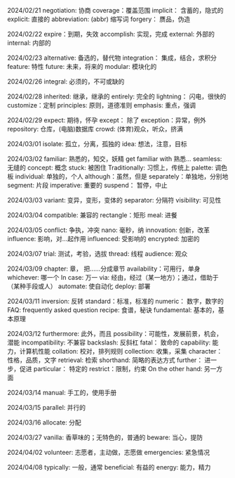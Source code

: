 2024/02/21
negotiation: 协商
coverage：覆盖范围
implicit： 含蓄的，隐式的
explicit: 直接的
abbreviation: (abbr) 缩写词
forgery： 赝品，伪造

2024/02/22
expire：到期，失效
accomplish: 实现，完成
external: 外部的
internal: 内部的

2024/02/23
alternative: 备选的，替代物
integration： 集成，结合，求积分
feature: 特性
future: 未来，将来的
modular: 模块化的

2024/02/26
integral: 必须的，不可或缺的

2024/02/28
inherited: 继承，继承的
entirely: 完全的
lightning： 闪电，很快的
customize：定制
principles: 原则，道德准则
emphasis: 重点，强调

2024/02/29
expect: 期待，怀孕
except： 除了
exception：异常，例外
repository: 仓库，(电脑)数据库
crowd: (体育)观众，听众，挤满

2024/03/01
isolate: 孤立，分离，孤独的
idea: 想法，注意，目标

2024/03/02
familiar: 熟悉的，知交，妖精
get familiar with 熟悉...
seamless: 无缝的
concept: 概念
stuck: 被困住
Traditionally: 习惯上，传统上
palette: 调色板
individual: 单独的，个人
although：虽然，但是
separately：单独地，分别地
segment: 片段
imperative: 重要的
suspend： 暂停，中止

2024/03/03
variant: 变异，变形，变体的
separator: 分隔符
visibility: 可见性


2024/03/04
compatible: 兼容的
rectangle：矩形
meal: 进餐


2024/03/05
conflict: 争执，冲突
nano: 毫秒，纳
innovation: 创新，改革
influence: 影响，对...起作用
influenced: 受影响的
encrypted: 加密的

2024/03/07
trial: 测试，考验，选拔
thread: 线程
audience: 观众

2024/03/09
chapter: 章， 把……分成章节
availability：可用行，单身
whichever: 哪一个
In case: 万一
via: 经由，经过（某一地方）；通过，借助于（某种手段或人）
automate: 使自动化
deploy: 部署

2024/03/11
inversion: 反转
standard：标准，标准的
numeric： 数字，数字的
FAQ: frequently asked question
recipe: 食谱，秘诀
fundamental: 基本的，基本原理

2024/03/12
furthermore: 此外，而且
possibility：可能性，发展前景，机会，潜能
incompatibility: 不兼容
backslash: 反斜杠
fatal： 致命的
capability: 能力，计算机性能
collation: 校对，排列规则
collection: 收集，采集
character：性格，品质，文字
retrieval: 检索
shorthand: 简略的表达方式
further： 进一步，促进
particular： 特定的
restrict：限制，约束
On the other hand: 另一方面

2024/03/14
manual: 手工的，使用手册

2024/03/15
parallel: 并行的

2024/03/16
allocate: 分配

2024/03/27
vanilla: 香草味的；无特色的，普通的
beware: 当心，提防

2024/04/02
volunteer: 志愿者，主动做，志愿做
emergencies: 紧急情况


2024/04/08
typically: 一般，通常
beneficial: 有益的
energy: 能力，精力